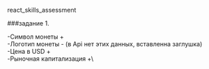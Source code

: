 react_skills_assessment

###задание 1.

-Символ монеты + \
-Логотип монеты -  (в Api нет этих данных, вставленна заглушка)\
-Цена в USD +\
-Рыночная капитализация +\



